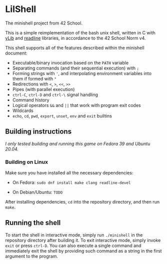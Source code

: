 # LilShell

The minishell project from 42 School.

This is a simple reimplementation of the bash unix shell, written in C with [yLib](https://github.com/IgorGRBR/ylib) and [readline](https://tiswww.case.edu/php/chet/readline/rltop.html) libraries, in accordance to the 42 School Norm v4.

This shell supports all of the features described within the minishell document:
* Executable/binary invocation based on the `PATH` variable
* Separating commands (and their sequential execution) with `;`
* Forming strings with `'`, and interpolating environment variables into them if formed with `"`
* Redirections with `<`, `>`, `<<`, `>>`
* Pipes (with parallel execution)
* `ctrl-C`, `ctrl-D` and `ctrl-\` signal handling
* Command history
* Logical operators `&&` and `||` that work with program exit codes
* Wildcards
* `echo`, `cd`, `pwd`, `export`, `unset`, `env` and `exit` builtins

## Building instructions

*I only tested building and running this game on Fedora 39 and Ubuntu 20.04.* 

### Building on Linux

Make sure you have installed all the necessary dependencies:

* On Fedora: `sudo dnf install make clang readline-devel`

* On Debian/Ubuntu: `TODO`

After installing dependencies, `cd` into the repository directory, and then run `make`.

## Running the shell

To start the shell in interactive mode, simply run `./minishell` in the repository directory after building it. To exit interactive mode, simply invoke `exit` or press `ctrl-D`. You can also execute a single command and immediately exit the shell by providing such command as a string in the first argument to the program.
